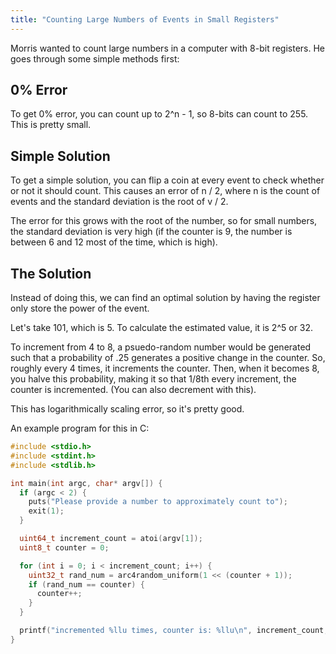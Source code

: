 ```yaml
---
title: "Counting Large Numbers of Events in Small Registers"
---
```


Morris wanted to count large numbers in a computer with 8-bit registers.
He goes through some simple methods first:

## 0% Error

To get 0% error, you can count up to 2^n - 1, so 8-bits can count to 255.
This is pretty small.

## Simple Solution

To get a simple solution, you can flip a coin at every event to check
whether or not it should count. This causes an error of n / 2, where n
is the count of events and the standard deviation is the root of v / 2.

The error for this grows with the root of the number, so for small
numbers, the standard deviation is very high (if the counter is 9, the
number is between 6 and 12 most of the time, which is high).

## The Solution

Instead of doing this, we can find an optimal solution by having the
register only store the power of the event.

Let's take 101, which is 5. To calculate the estimated value, it is 2^5 or 32.

To increment from 4 to 8, a psuedo-random number would be generated such
that a probability of .25 generates a positive change in the counter.
So, roughly every 4 times, it increments the counter. Then, when it
becomes 8, you halve this probability, making it so that 1/8th every
increment, the counter is incremented. (You can also decrement with this).

This has logarithmically scaling error, so it's pretty good.

An example program for this in C:

```c
#include <stdio.h>
#include <stdint.h>
#include <stdlib.h>

int main(int argc, char* argv[]) {
  if (argc < 2) {
    puts("Please provide a number to approximately count to");
    exit(1);
  }

  uint64_t increment_count = atoi(argv[1]);
  uint8_t counter = 0;

  for (int i = 0; i < increment_count; i++) {
    uint32_t rand_num = arc4random_uniform(1 << (counter + 1));
    if (rand_num == counter) {
      counter++;
    }
  }

  printf("incremented %llu times, counter is: %llu\n", increment_count, (uint64_t) 1 << counter);
}
```
